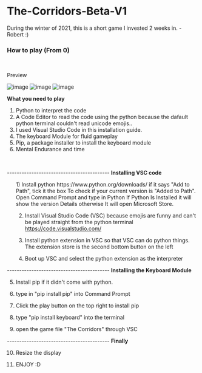<h1>The-Corridors-Beta-V1</h1>
During the winter of 2021, this is a short game I invested 2 weeks in. - Robert :) </br>
<h3>How to play (From 0)</h3><br>

Preview<br>

![image](https://user-images.githubusercontent.com/92304197/182316038-fa8212a3-d4ea-4504-8791-fad4643beb3d.png)
![image](https://user-images.githubusercontent.com/92304197/182316190-9d502424-1f85-4c87-b3b8-152bbaceaf7f.png)
![image](https://user-images.githubusercontent.com/92304197/182317023-fec6cab9-8f06-4f7d-894c-7267c796a51a.png)



<strong>What you need to play</strong>
<ol>
<li>Python to interpret the code</li>
<li>A Code Editor to read the code using the python because the dafault python terminal couldn't read unicode emojis..</li>
<li>I used Visual Studio Code in this installation guide.</li>
<li>The keyboard Module for fluid gameplay</li>
<li>Pip, a package installer to install the keyboard module</li>
<li>Mental Endurance and time</li>
</ol><br>

------------------------------------------ <strong>Installing VSC code</strong>
<ol>
1) Install python
https://www.python.org/downloads/ 
if it says "Add to Path", tick it the box
	To check if your current version is "Added to Path". Open Command Prompt and type in Python
	If Python Is Installed it will show the version Details otherwise It will open Microsoft Store.


2) Install Visual Studio Code (VSC) because emojis are funny and can't be played straight from the python terminal
https://code.visualstudio.com/

3) Install python extension in VSC so that VSC can do python things.
The extension store is the second bottom button on the left

4) Boot up VSC and select the python extension as the interpreter
</ol>


------------------------------------------ <strong>Installing the Keyboard Module</strong>

5) Install pip if it didn't come with python. 

6) type in "pip install pip" into Command Prompt

7) Click the play button on the top right to install pip

8) type "pip install keyboard" into the terminal 

9) open the game file "The Corridors" through VSC
 
------------------------------------------ <strong>Finally</strong>

10) Resize the display

11) ENJOY :D

